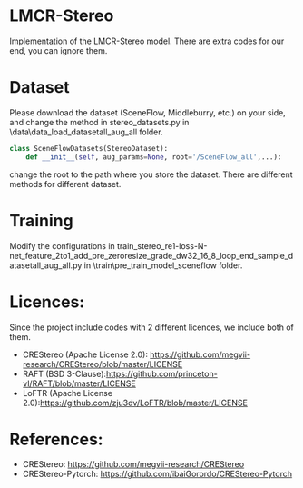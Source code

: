 # LMCR-Stereo
 Implementation of the LMCR-Stereo model. There are extra codes for our end, you can ignore them.

# Dataset
 Please download the dataset (SceneFlow, Middleburry, etc.) on your side, and change the method in stereo_datasets.py in \data\data_load_datasetall_aug_all folder.
```python
class SceneFlowDatasets(StereoDataset):
    def __init__(self, aug_params=None, root='/SceneFlow_all',...):
```
change the root to the path where you store the dataset. There are different methods for different dataset.

# Training
 Modify the configurations in train_stereo_re1-loss-N-net_feature_2to1_add_pre_zeroresize_grade_dw32_16_8_loop_end_sample_datasetall_aug_all.py in \train\pre_train_model_sceneflow folder.

# Licences:
Since the project include codes with 2 different licences, we include both of them.

- CREStereo (Apache License 2.0): https://github.com/megvii-research/CREStereo/blob/master/LICENSE
- RAFT (BSD 3-Clause):https://github.com/princeton-vl/RAFT/blob/master/LICENSE
- LoFTR (Apache License 2.0):https://github.com/zju3dv/LoFTR/blob/master/LICENSE

# References:
- CREStereo: https://github.com/megvii-research/CREStereo
- CREStereo-Pytorch: https://github.com/ibaiGorordo/CREStereo-Pytorch
